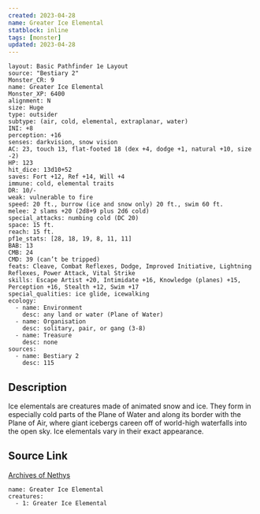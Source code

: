 ```yaml
---
created: 2023-04-28
name: Greater Ice Elemental
statblock: inline
tags: [monster]
updated: 2023-04-28
---
```

```statblock
layout: Basic Pathfinder 1e Layout
source: "Bestiary 2"
Monster_CR: 9
name: Greater Ice Elemental
Monster_XP: 6400
alignment: N
size: Huge
type: outsider
subtype: (air, cold, elemental, extraplanar, water)
INI: +8
perception: +16
senses: darkvision, snow vision
AC: 23, touch 13, flat-footed 18 (dex +4, dodge +1, natural +10, size -2)
HP: 123
hit_dice: 13d10+52
saves: Fort +12, Ref +14, Will +4
immune: cold, elemental traits
DR: 10/-
weak: vulnerable to fire
speed: 20 ft., burrow (ice and snow only) 20 ft., swim 60 ft.
melee: 2 slams +20 (2d8+9 plus 2d6 cold)
special_attacks: numbing cold (DC 20)
space: 15 ft.
reach: 15 ft.
pf1e_stats: [28, 18, 19, 8, 11, 11]
BAB: 13
CMB: 24
CMD: 39 (can’t be tripped)
feats: Cleave, Combat Reflexes, Dodge, Improved Initiative, Lightning Reflexes, Power Attack, Vital Strike
skills: Escape Artist +20, Intimidate +16, Knowledge (planes) +15, Perception +16, Stealth +12, Swim +17
special_qualities: ice glide, icewalking
ecology:
  - name: Environment
    desc: any land or water (Plane of Water)
  - name: Organisation
    desc: solitary, pair, or gang (3-8)
  - name: Treasure
    desc: none
sources:
  - name: Bestiary 2
    desc: 115
```
## Description
Ice elementals are creatures made of animated snow and ice. They form in especially cold parts of the Plane of Water and along its border with the Plane of Air, where giant icebergs careen off of world-high waterfalls into the open sky. Ice elementals vary in their exact appearance.
## Source Link
[Archives of Nethys](https://aonprd.com/MonsterDisplay.aspx?ItemName=Greater%20Ice%20Elemental)
```encounter-table
name: Greater Ice Elemental
creatures:
  - 1: Greater Ice Elemental
```

